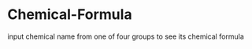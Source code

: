 Chemical-Formula
================

input chemical name from one of four groups to see its chemical formula
